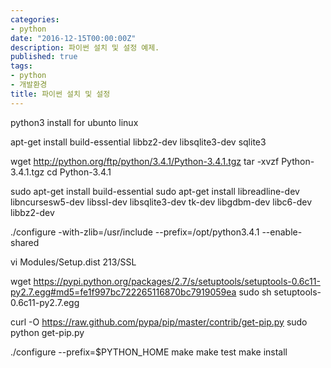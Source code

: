 ```yaml
---
categories:
- python
date: "2016-12-15T00:00:00Z"
description: 파이썬 설치 및 설정 예제.
published: true
tags:
- python
- 개발환경
title: 파이썬 설치 및 설정
---
```


python3 install for ubunto linux

apt-get install build-essential libbz2-dev libsqlite3-dev sqlite3

wget http://python.org/ftp/python/3.4.1/Python-3.4.1.tgz
tar -xvzf Python-3.4.1.tgz
cd Python-3.4.1


sudo apt-get install build-essential
sudo apt-get install libreadline-dev libncursesw5-dev libssl-dev libsqlite3-dev tk-dev libgdbm-dev libc6-dev libbz2-dev



./configure -with-zlib=/usr/include --prefix=/opt/python3.4.1 --enable-shared

vi Modules/Setup.dist  213/SSL


wget https://pypi.python.org/packages/2.7/s/setuptools/setuptools-0.6c11-py2.7.egg#md5=fe1f997bc722265116870bc7919059ea
sudo sh setuptools-0.6c11-py2.7.egg

curl -O https://raw.github.com/pypa/pip/master/contrib/get-pip.py
sudo python get-pip.py


./configure --prefix=$PYTHON_HOME
make
make test
make install

